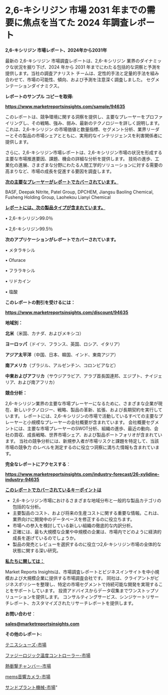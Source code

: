 # 2,6-キシリジン 市場 2031 年までの需要に焦点を当てた 2024 年調査レポート

<strong>2,6-キシリジン 市場レポート、2024年から2031年</strong>

最新の 2,6-キシリジン 市場調査レポートは、2,6-キシリジン 業界のダイナミックな状況を掘り下げ、2024 年から 2031 年までにわたる包括的な洞察と予測を提供します。当社の調査アナリスト チームは、定性的手法と定量的手法を組み合わせて、市場の可能性、傾向、および予測を注意深く調査しました。 セグメンテーションダイナミクス。



<strong>レポートのサンプル コピーを取得:</strong> <a href=https://www.marketreportsinsights.com/sample/94635>

<strong><u>https://www.marketreportsinsights.com/sample/94635</u></strong></a>

このレポートは、競争環境に関する洞察を提供し、主要なプレーヤーをプロファイリングし、その戦略、強み、弱み、最新のテクノロジーを詳しく説明します。 これは、2,6-キシリジン の市場価値と数量指標、セグメント分析、業界リーダーとその製品の市場シェアとともに、実用的なインテリジェンスを利害関係者に提供します。

さらに、2,6-キシリジン市場レポートは、2,6-キシリジン市場の状況を形成する主要な市場推進要因、課題、機会の詳細な分析を提供します。 技術の進歩、工業化の進展、さまざまな分野にわたる人間工学的ソリューションに対する需要の高まりなど、市場の成長を促進する要因を調査します。



<strong><u>次の主要なプレーヤーがレポートでカバーされています。</u></strong>

BASF, Deepak Nitrite, Patel Group, DPCHEM, Jiangsu Baoling Chemical, Fusheng Holding Group, Laohekou Lianyi Chemical



<strong><u><b>レポートには、次の製品タイプが含まれています。</b></u></strong>

• 2,6-キシリジン99.0％

• 2,6-キシリジン99.5％



<strong><b>次のアプリケーションがレポートでカバーされています。</b></strong>

• メタラキシル

• Ofurace

• フララキシル

• リドカイン

• 塩酸



<strong><b>このレポートの割引を受けるには：</b></strong><a href=https://www.marketreportsinsights.com/discount/94635>

<strong><u>https://www.marketreportsinsights.com/discount/94635</u></strong></a>



<strong>地域別：</strong>



<strong>北米</strong>（米国、カナダ、およびメキシコ）



<strong>ヨーロッパ</strong>（ドイツ、フランス、英国、ロシア、イタリア）



<strong>アジア太平洋</strong>（中国、日本、韓国、インド、東南アジア）



<strong>南アメリカ</strong>（ブラジル、アルゼンチン、コロンビアなど）



<strong>中東およびアフリカ</strong>（サウジアラビア、アラブ首長国連邦、エジプト、ナイジェリア、および南アフリカ）



<strong>競合分析：</strong>

2,6-キシリジン業界の主要な市場プレーヤーになるために、さまざまな企業が現在、新しいテクノロジー、戦略、製品の革新、拡張、および長期契約を実行しています。 レポートには、2,6-キシリジンの市場で活動しているすべての主要なプレーヤーと小規模なプレーヤーの会社概要が含まれています。 会社概要セグメントには、主要な市場プレーヤーのSWOT分析、組織の進歩、最近の動向、会社の買収、成長戦略、世界市場シェア、および製品ポートフォリオが含まれています。 当社の競争分析には、新規参入者が市場リスクと課題を特定して、当該市場の競争力 のレベルを測定するのに役立つ洞察に満ちた情報も含まれています。



<strong>完全なレポートにアクセスする</strong>：

<a href=https://www.marketreportsinsights.com/industry-forecast/26-xylidine-industry-94635>

<strong><u>https://www.marketreportsinsights.com/industry-forecast/26-xylidine-industry-94635</u></strong></a>



<strong><u><b>このレポートでカバーされているキーポイントは</b></u></strong>
<ul>
  <li>2,6-キシリジン市場におけるさまざまな地域分布と一般的な製品カテゴリの包括的な分析。</li>
  <li>主要製品のコスト、および将来の生産コストに関する重要な情報。これは、業界向けに開発中のデータベースを修正するのに役立ちます。</li>
  <li>市場への参入を検討している新しい組織の徹底的な内訳分析。</li>
  <li>正確には、最も大規模な企業や中規模の企業は、市場内でどのように経済的成長を遂げているのでしょうか。</li>
  <li>製品の発売とレビューを選択するのに役立つ2,6-キシリジン市場の全体的な状態に関する深い研究。</li>
</ul>


<strong><u><b>私たちに関しては：</b></u></strong>

Market Reports Insightsは、市場調査レポートとビジネスインサイトを中小規模および大規模企業に提供する市場調査会社です。 同社は、クライアントがビジネスポリシーを整理し、特定の市場セグメントで持続可能な開発を実現することをサポートしています。 投資アドバイスからデータ収集までワンストップソリューションを提供します。 コンサルティングサービス、シンジケートリサーチレポート、カスタマイズされたリサーチレポートを提供します。



<strong><b>お問い合わせ</b></strong>：

<a href=mailto:sales@marketreportsinsights.com>

<strong><u>sales@marketreportsinsights.com</u></strong></a>



<strong>その他のレポート:</strong>

<a href=https://www.linkedin.com/pulse/テニスシューズ-市場-2023-swot-分析と成長率-2030-analytics-avenue-360-analysis-fngaf/>テニスシューズ-市場</a>

<a href=https://www.linkedin.com/pulse/ファジーロジック温度コントローラー-市場-2023-収益と成長ドライバー-2030-pr-news-hub-cjwjf/>ファジーロジック温度コントローラー-市場</a>

<a href=https://www.linkedin.com/pulse/熱衝撃チャンバー-市場-2030-年までの需要に焦点を当てた-2023-fn0df/>熱衝撃チャンバー-市場</a>

<a href=https://www.linkedin.com/pulse/mems音響カメラ-市場-2023-swot-分析と最新イノベーション-2030-pr-news-hub-xihrf/>mems音響カメラ-市場</a>

<a href=https://www.linkedin.com/pulse/サンドプラント機械-市場-2023-競争分析と事業成長-2030-consumer-connection-collective-360-qcalc/>サンドプラント機械-市場</a>"

